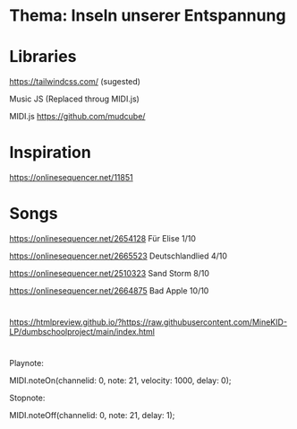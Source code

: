 # Thema: Inseln unserer Entspannung

# Libraries

https://tailwindcss.com/ (sugested)

Music JS (Replaced throug MIDI.js)

MIDI.js https://github.com/mudcube/

# Inspiration

https://onlinesequencer.net/11851

# Songs

https://onlinesequencer.net/2654128 Für Elise 1/10

https://onlinesequencer.net/2665523 Deutschlandlied 4/10

https://onlinesequencer.net/2510323 Sand Storm 8/10

https://onlinesequencer.net/2664875 Bad Apple 10/10

#

https://htmlpreview.github.io/?https://raw.githubusercontent.com/MineKID-LP/dumbschoolproject/main/index.html

#

Playnote:

MIDI.noteOn(channelid: 0, note: 21, velocity: 1000, delay: 0);

Stopnote:

MIDI.noteOff(channelid: 0, note: 21, delay: 1);

